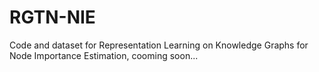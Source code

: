 # RGTN-NIE

Code and dataset for Representation Learning on Knowledge Graphs for Node Importance Estimation, cooming soon...
